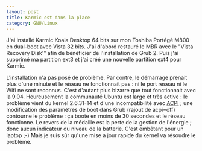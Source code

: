 ```yaml
---
layout: post
title: Karmic est dans la place
category: GNU/Linux
---
```


J'ai installé Karmic Koala Desktop 64 bits sur mon Toshiba Portégé M800 en
dual-boot avec Vista 32 bits. <!-- more --> J'ai d'abord restauré le MBR avec le "Vista
Recovery Disk'" afin de bénéficier de l'installation de Grub 2. Puis j'ai
supprimé ma partition ext3 et j'ai créé une nouvelle partition ext4 pour
Karmic.

L'installation n'a pas posé de problème. Par contre, le démarrage prenait
plus d'une minute et le réseau ne fonctionnait pas : ni le port réseau ni le
Wifi ne sont reconnus. C'est d'autant plus bizarre que tout fonctionnait avec la
9.04. Heureusement la communauté Ubuntu est large et très active : le
problème vient du kernel 2.6.31-14 et d'une incompatibilité avec
[ACPI](http://fr.wikipedia.org/wiki/ACPI) ; une modification des paramètres de
boot dans Grub (rajout de acpi=off) contourne le problème : ça boote en moins
de 30 secondes et le réseau fonctionne. Le revers de la médaille est la perte
de la gestion de l'énergie ; donc aucun indicateur du niveau de la batterie.
C'est embêtant pour un laptop ;-) Mais je suis sûr qu'une mise à jour rapide
du kernel va résoudre le problème.